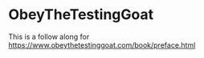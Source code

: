 # ObeyTheTestingGoat
This is a follow along for https://www.obeythetestinggoat.com/book/preface.html
